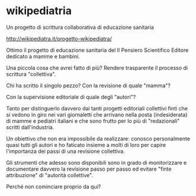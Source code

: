 # wikipediatria
Un progetto di scrittura collaborativa di educazione sanitaria

http://wikipediatra.it/progetto-wikipediatra/

Ottimo il progetto di educazione sanitaria del Il Pensiero Scientifico Editore dedicato a mamme e bambini.

Una piccola cosa che avrei fatto di più? Rendere trasparente il processo di scrittura "collettiva".

Chi ha scritto il singolo pezzo? Con la revisione di quale "mamma"? 

Con la supervisione editoriale di quale degli "autori"?

Tanto per distinguerlo davvero dai tanti progetti editoriali collettivi finti che si vedono in giro nei vari giornaletti che arrivano nella posta (indesiderata) di mamme e pediatri italiani e che sono frutto per lo più di "redazionali" scritti dall'industria.

Un obiettivo che non era impossibile da realizzare: conosco personalmente quasi tutti gli autori e ho faticato insieme a molti di loro per capire l'importanza dei passi di una revisione collettiva.

Gli strumenti che adesso sono disponibili sono in grado di monitorizzare e documentare davvero la revisione passo per passo ed evitare "finte attribuzione" di "autorità collettive".

Perché non cominciare proprio da qui?
